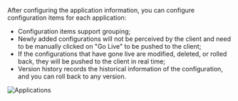 After configuring the application information, you can configure configuration items for each application:

- Configuration items support grouping;
- Newly added configurations will not be perceived by the client and need to be manually clicked on "Go Live" to be pushed to the client;
- If the configurations that have gone live are modified, deleted, or rolled back, they will be pushed to the client in real time;
- Version history records the historical information of the configuration, and you can roll back to any version.

![Applications](/articles/projects/agileconfig/assets/configuration.png)
